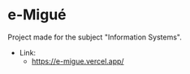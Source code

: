 # e-Migué
Project made for the subject "Information Systems".

* Link:
  * https://e-migue.vercel.app/
